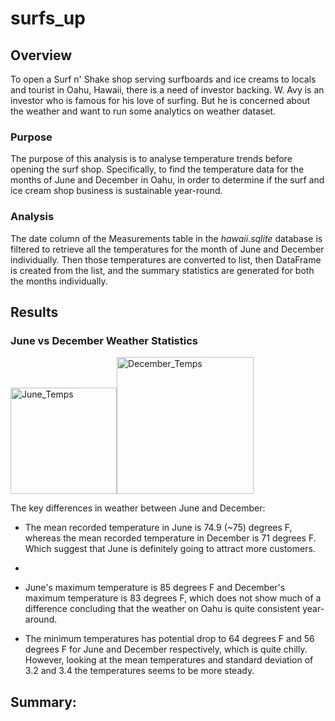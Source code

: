 # surfs_up

## Overview

To open a Surf n' Shake shop serving surfboards and ice creams to locals and tourist in Oahu, Hawaii, there is a need of investor backing. W. Avy is an investor who is famous for his love of surfing. But he is concerned about the weather and want to run some analytics on weather dataset.

### Purpose

The purpose of this analysis is to analyse temperature trends before opening the surf shop. Specifically, to find the temperature data for the months of June and December in Oahu, in order to determine if the surf and ice cream shop business is sustainable year-round.

### Analysis

The date column of the Measurements table in the _hawaii.sqlite_ database is filtered to retrieve all the temperatures for the month of June and December individually. Then those temperatures are converted to list, then DataFrame is created from the list, and the summary statistics are generated for both the months individually.

## Results

### June vs December Weather Statistics

<img width="170" alt="June_Temps" src="https://user-images.githubusercontent.com/95826875/155650016-12e9642e-dfca-4efa-b19a-970f838a68c2.png"><img width="219" alt="December_Temps" src="https://user-images.githubusercontent.com/95826875/155650262-ce06f6be-af41-4f3c-abc2-28cc4845191c.png">

The key differences in weather between June and December:

- The mean recorded temperature in June is 74.9 (~75) degrees F, whereas the mean recorded temperature in December is 71 degrees F. Which suggest that June is definitely going to attract more customers.
- 
- June's maximum temperature is 85 degrees F and December's maximum temperature is 83 degrees F, which does not show much of a difference concluding that the weather on Oahu is quite consistent year-around.

- The minimum temperatures has potential drop to 64 degrees F and 56 degrees F for June and December respectively, which is quite chilly. However, looking at the mean temperatures and standard deviation of 3.2 and 3.4 the temperatures seems to be more steady.

## Summary:


